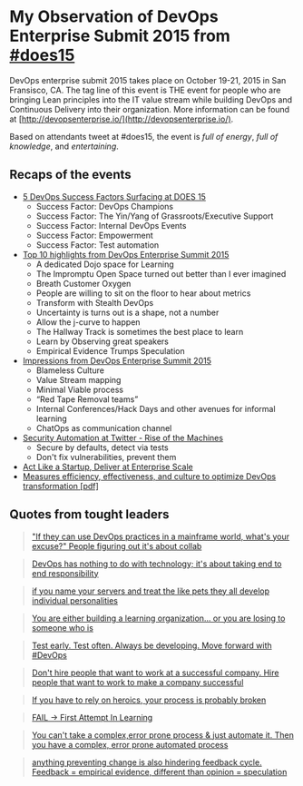 # My Observation of DevOps Enterprise Submit 2015 from [#does15](https://twitter.com/hashtag/does15)
DevOps enterprise submit 2015 takes place on October 19-21, 2015 in San Fransisco, CA.
The tag line of this event is THE event for people who are bringing Lean principles
into the IT value stream while building DevOps and Continuous Delivery into
their organization. More information can be found at [http://devopsenterprise.io/](http://devopsenterprise.io/).

Based on attendants tweet at #does15, the event is _full of energy_, _full of knowledge_, and _entertaining_.

## Recaps of the events
- [5 DevOps Success Factors Surfacing at DOES 15](http://devops.com/2015/10/21/5-devops-success-factors-surfacing-15/)
    - Success Factor: DevOps Champions
    - Success Factor: The Yin/Yang of Grassroots/Executive Support
    - Success Factor: Internal DevOps Events
    - Success Factor: Empowerment
    - Success Factor: Test automation
- [Top 10 highlights from DevOps Enterprise Summit 2015](http://www.ddegrandis.com/2015/10/22/top-10-highlights-from-does15/)
    - A dedicated Dojo space for Learning
    - The Impromptu Open Space turned out better than I ever imagined
    - Breath Customer Oxygen
    - People are willing to sit on the floor to hear about metrics
    - Transform with Stealth DevOps
    - Uncertainty is turns out is a shape, not a number
    - Allow the j-curve to happen
    - The Hallway Track is sometimes the best place to learn
    - Learn by Observing great speakers
    - Empirical Evidence Trumps Speculation
- [Impressions from DevOps Enterprise Summit 2015](http://notafactoryanymore.com/2015/10/22/impressions-from-devops-enterprise-summit-2015/)
    - Blameless Culture
    - Value Stream mapping
    - Minimal Viable process
    - “Red Tape Removal teams”
    - Internal Conferences/Hack Days and other avenues for informal learning
    - ChatOps as communication channel
- [Security Automation at Twitter - Rise of the Machines](https://speakerdeck.com/presidentbeef/security-automation-at-twitter-rise-of-the-machines)
    - Secure by defaults, detect via tests
    - Don't fix vulnerabilities, prevent them
- [Act Like a Startup, Deliver at Enterprise Scale](http://www.slideshare.net/angelluisdiaz/act-like-a-startup-deliver-at-enterprise-scale-54173464?ref=http://www.slideshare.net/angelluisdiaz/slideshelf)
- [Measures efficiency, effectiveness, and culture to optimize DevOps transformation \[pdf\]](http://devopsenterprise.io/media/DOES_forum_metrics_102015.pdf)

## Quotes from tought leaders
> ["If they can use DevOps practices in a mainframe world, what's your excuse?" People figuring out it's about collab](https://twitter.com/markimbriaco/status/657180068435767296 
)

> [DevOps has nothing to do with technology; it's about taking end to end responsibility](https://twitter.com/RealGeneKim/status/656153419850371073)

> [if you name your servers and treat the like pets they all develop individual personalities](https://twitter.com/MarkAtScale/status/656571006761349120)

> [You are either building a learning organization… or you are losing to someone who is](https://twitter.com/G4EGK/status/657833613485088768)

> [Test early. Test often. Always be developing. Move forward with #DevOps](https://twitter.com/AccentureCloud/status/657594913350139905)

> [Don't hire people that want to work at a successful company. Hire people that want to work to make a company successful](https://twitter.com/jsnover/status/657535715123703808)

> [If you have to rely on heroics, your process is probably broken](https://twitter.com/oceanviewbar/status/657202441432096768)

> [FAIL -> First Attempt In Learning](https://twitter.com/criticalthinker/status/656977448253304832)

> [You can't take a complex,error prone process & just automate it. Then you have a complex, error prone automated process](https://twitter.com/jpaulreed/status/656627129283538944)

> [anything preventing change is also hindering feedback cycle. Feedback = empirical evidence, different than opinion = speculation](https://twitter.com/Vendoran/status/656969854679777280)
